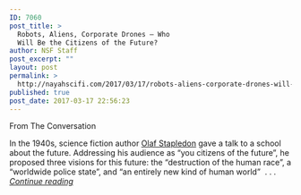 ```yaml
---
ID: 7060
post_title: >
  Robots, Aliens, Corporate Drones – Who
  Will Be the Citizens of the Future?
author: NSF Staff
post_excerpt: ""
layout: post
permalink: >
  http://nayahscifi.com/2017/03/17/robots-aliens-corporate-drones-will-citizens-future/
published: true
post_date: 2017-03-17 22:56:23
---
```

From The Conversation

In the 1940s, science fiction author <a href="https://www.liverpool.ac.uk/library/sca/science-fiction/colldescs/stapledon.html">Olaf Stapledon</a> gave a talk to a school about the future. Addressing his audience as “you citizens of the future”, he proposed three visions for this future: the “destruction of the human race”, a “worldwide police state”, and “an entirely new kind of human world”  . . . <a href="http://theconversation.com/robots-aliens-corporate-drones-who-will-be-the-citizens-of-the-future-72137"><em>Continue reading</em></a>